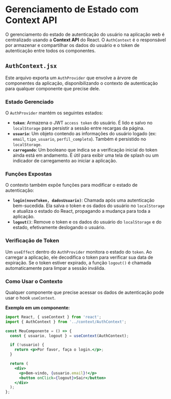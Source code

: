 # Gerenciamento de Estado com Context API

O gerenciamento do estado de autenticação do usuário na aplicação web é centralizado usando a **Context API** do React. O `AuthContext` é o responsável por armazenar e compartilhar os dados do usuário e o token de autenticação entre todos os componentes.

## `AuthContext.jsx`

Este arquivo exporta um `AuthProvider` que envolve a árvore de componentes da aplicação, disponibilizando o contexto de autenticação para qualquer componente que precise dele.

### Estado Gerenciado

O `AuthProvider` mantém os seguintes estados:

- **`token`**: Armazena o JWT `access token` do usuário. É lido e salvo no `localStorage` para persistir a sessão entre recargas da página.
- **`usuario`**: Um objeto contendo as informações do usuário logado (ex: `email`, `tipo_usuario`, `perfil_completo`). Também é persistido no `localStorage`.
- **`carregando`**: Um booleano que indica se a verificação inicial do token ainda está em andamento. É útil para exibir uma tela de splash ou um indicador de carregamento ao iniciar a aplicação.

### Funções Expostas

O contexto também expõe funções para modificar o estado de autenticação:

- **`login(novoToken, dadosUsuario)`**: Chamada após uma autenticação bem-sucedida. Ela salva o token e os dados do usuário no `localStorage` e atualiza o estado do React, propagando a mudança para toda a aplicação.
- **`logout()`**: Remove o token e os dados do usuário do `localStorage` e do estado, efetivamente deslogando o usuário.

### Verificação de Token

Um `useEffect` dentro do `AuthProvider` monitora o estado do `token`. Ao carregar a aplicação, ele decodifica o token para verificar sua data de expiração. Se o token estiver expirado, a função `logout()` é chamada automaticamente para limpar a sessão inválida.

### Como Usar o Contexto

Qualquer componente que precise acessar os dados de autenticação pode usar o hook `useContext`.

**Exemplo em um componente:**

```jsx
import React, { useContext } from 'react';
import { AuthContext } from '../context/AuthContext';

const MeuComponente = () => {
  const { usuario, logout } = useContext(AuthContext);

  if (!usuario) {
    return <p>Por favor, faça o login.</p>;
  }

  return (
    <div>
      <p>Bem-vindo, {usuario.email}!</p>
      <button onClick={logout}>Sair</button>
    </div>
  );
};
```
